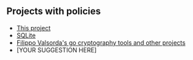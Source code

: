 ## Projects with policies

* [This project](CONTRIBUTING.md)
* [SQLite](https://www.sqlite.org/copyright.html)
* [Filippo Valsorda's go cryptography tools and other projects](https://github.com/FiloSottile/FiloSottile/blob/main/maintenance.md)
* [YOUR SUGGESTION HERE]
